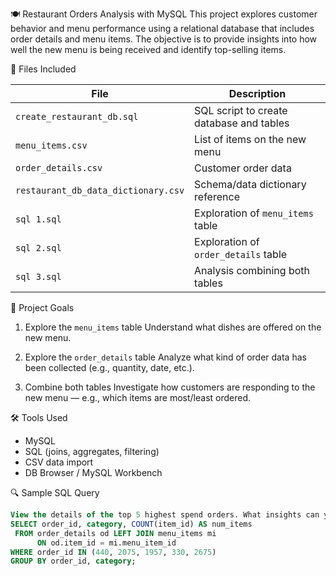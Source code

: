 🍽️ Restaurant Orders Analysis with MySQL
This project explores customer behavior and menu performance using a relational database that includes order details and menu items. The objective is to provide insights into how well the new menu is being received and identify top-selling items.

📁 Files Included

| File | Description |
|------|-------------|
| `create_restaurant_db.sql` | SQL script to create database and tables |
| `menu_items.csv` | List of items on the new menu |
| `order_details.csv` | Customer order data |
| `restaurant_db_data_dictionary.csv` | Schema/data dictionary reference |
| `sql 1.sql` | Exploration of `menu_items` table |
| `sql 2.sql` | Exploration of `order_details` table |
| `sql 3.sql` | Analysis combining both tables |

🎯 Project Goals

1. Explore the `menu_items` table 
   Understand what dishes are offered on the new menu.

2. Explore the `order_details` table
   Analyze what kind of order data has been collected (e.g., quantity, date, etc.).

3. Combine both tables
   Investigate how customers are responding to the new menu — e.g., which items are most/least ordered.

🛠️ Tools Used

- MySQL
- SQL (joins, aggregates, filtering)
- CSV data import
- DB Browser / MySQL Workbench


🔍 Sample SQL Query

```sql
View the details of the top 5 highest spend orders. What insights can you gather from the results?
SELECT order_id, category, COUNT(item_id) AS num_items
 FROM order_details od LEFT JOIN menu_items mi
	  ON od.item_id = mi.menu_item_id
WHERE order_id IN (440, 2075, 1957, 330, 2675)
GROUP BY order_id, category;
